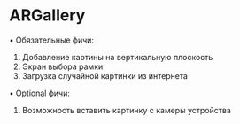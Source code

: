 # ARGallery

• Обязательные фичи: 
1. Добавление картины на вертикальную плоскость 
2. Экран выбора рамки 
3. Загрузка случайной картинки из интернета 

• Optional фичи: 
1. Возможность вставить картинку с камеры устройства
